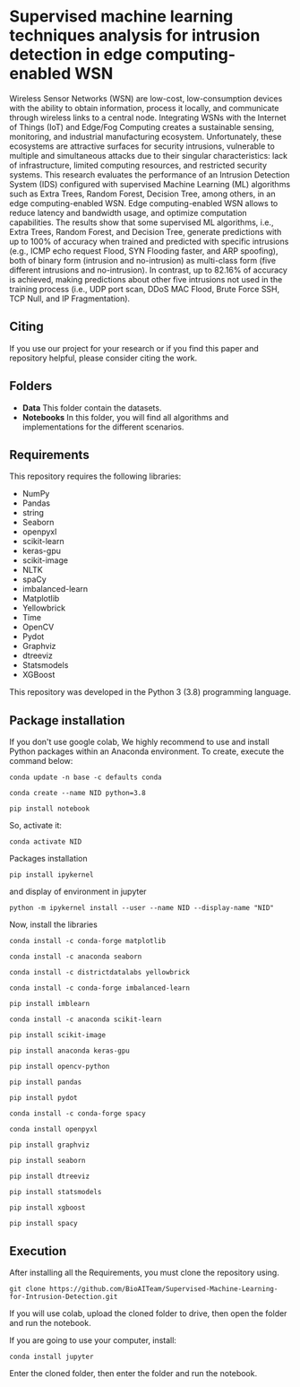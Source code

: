 # Supervised machine learning techniques analysis for intrusion detection in edge computing-enabled WSN
Wireless Sensor Networks (WSN) are low-cost, low-consumption devices with the ability to obtain information, process it locally, and communicate through wireless links to a central node. Integrating WSNs with the Internet of Things (IoT) and Edge/Fog Computing creates a sustainable sensing, monitoring, and industrial manufacturing ecosystem. Unfortunately, these ecosystems are attractive surfaces for security intrusions, vulnerable to multiple and simultaneous attacks due to their singular characteristics: lack of infrastructure, limited computing resources, and restricted security systems. This research evaluates the performance of an Intrusion Detection System (IDS) configured with supervised Machine Learning (ML) algorithms such as Extra Trees, Random Forest, Decision Tree, among others, in an edge computing-enabled WSN. Edge computing-enabled WSN allows to reduce latency and bandwidth usage, and optimize computation capabilities. The results show that some supervised ML algorithms, i.e., Extra Trees, Random Forest, and Decision Tree, generate predictions with up to 100% of accuracy when trained and predicted with specific intrusions  (e.g., ICMP echo request Flood, SYN Flooding faster, and ARP spoofing), both of binary form (intrusion and no-intrusion) as multi-class form (five different intrusions and no-intrusion). In contrast, up to 82.16% of accuracy is achieved, making predictions about other five intrusions not used in the training process (i.e., UDP port scan, DDoS MAC Flood, Brute Force SSH, TCP Null, and IP Fragmentation).

## Citing

If you use our project for your research or if you find this paper and repository helpful, please consider citing the work.

## Folders

- **Data** This folder contain the datasets.
- **Notebooks** In this folder, you will find all algorithms and implementations for the different scenarios. 

## Requirements
This repository requires the following libraries:

- NumPy
- Pandas
- string
- Seaborn
- openpyxl
- scikit-learn
- keras-gpu
- scikit-image
- NLTK
- spaCy
- imbalanced-learn
- Matplotlib
- Yellowbrick
- Time
- OpenCV
- Pydot
- Graphviz
- dtreeviz
- Statsmodels
- XGBoost

This repository was developed in the Python 3 (3.8) programming language.

## Package installation

If you don't use google colab, We highly recommend to use and install Python packages within an Anaconda environment. To create, execute the command below:
```
conda update -n base -c defaults conda
```
```
conda create --name NID python=3.8
```
```
pip install notebook
```
So, activate it:
```
conda activate NID
```
Packages installation
```
pip install ipykernel
```
and display of environment in jupyter
```
python -m ipykernel install --user --name NID --display-name "NID"
```
Now, install the libraries
```
conda install -c conda-forge matplotlib
```
```
conda install -c anaconda seaborn
```
```
conda install -c districtdatalabs yellowbrick
```
```
conda install -c conda-forge imbalanced-learn
```
```
pip install imblearn
```
```
conda install -c anaconda scikit-learn
```
```
pip install scikit-image
```
```
pip install anaconda keras-gpu
```
```
pip install opencv-python
```
```
pip install pandas
```
```
pip install pydot
```
```
conda install -c conda-forge spacy
```
```
conda install openpyxl
```
```
pip install graphviz
```
```
pip install seaborn
```
```
pip install dtreeviz
```
```
pip install statsmodels
```
```
pip install xgboost
```
```
pip install spacy
```

## Execution
After installing all the Requirements, you must clone the repository using.
```
git clone https://github.com/BioAITeam/Supervised-Machine-Learning-for-Intrusion-Detection.git
```
If you will use colab, upload the cloned folder to drive, then open the folder and run the notebook.

If you are going to use your computer, install:
```
conda install jupyter 
```
Enter the cloned folder, then enter the folder and run the notebook.

